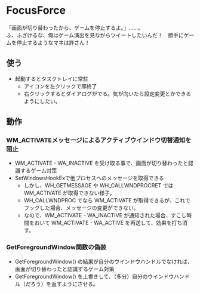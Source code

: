 # FocusForce
「画面が切り替わったから、ゲームを停止するよ。」……。  
ふ、ふざけるな、俺はゲーム演出を見ながらツイートしたいんだ！　勝手にゲームを停止するようなマネは許さん！

## 使う
- 起動するとタスクトレイに常駐
	- アイコンを左クリックで即終了
	- 右クリックするとダイアログがでる。気が向いたら設定変更とかできるようにしたい。

## 動作
### WM_ACTIVATEメッセージによるアクティブウインドウ切替通知を阻止
- WM_ACTIVATE - WA_INACTIVE を受け取る事で、画面が切り替わったと認識するゲーム対策
- SetWindowsHookExで他プロセスへのメッセージを取得できる
	- しかし、WH_GETMESSAGE や WH_CALLWNDPROCRET では WM_ACTIVATE が取得できない様子。
	- WH_CALLWNDPROC でなら WM_ACTIVATE が取得できるが、これでフックした場合、メッセージの変更ができない。
	- なので、WM_ACTIVATE - WA_INACTIVE が通知された場合、すこし時間をおいて WM_ACTIVATE - WA_ACTIVE を再送して、効果を打ち消す。

### GetForegroundWindow関数の偽装
- GetForegroundWindow() の結果が自分のウインドウハンドルでなければ、画面が切り替わったと認識するゲーム対策
- GetForegroundWindow() を上書きして、（多分）自分のウインドウハンドル（だろう）を返すようにさせる。
